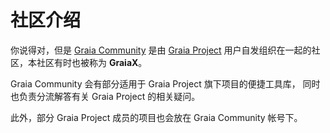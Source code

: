 # 社区介绍

你说得对，但是
[Graia Community](https://github.com/GraiaCommunity) 是由
[Graia Project](https://github.com/GraiaProject)
用户自发组织在一起的社区，本社区有时也被称为 **GraiaX**。

Graia Community 会有部分适用于 Graia Project 旗下项目的便捷工具库，
同时也负责分流解答有关 Graia Project 的相关疑问。

此外，部分 Graia Project 成员的项目也会放在 Graia Community 帐号下。
